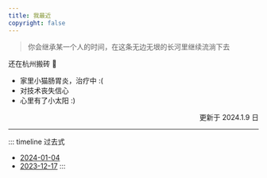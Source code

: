 ```yaml
---
title: 我最近
copyright: false
---
```


> 你会继承某一个人的时间，在这条无边无垠的长河里继续流淌下去

还在杭州搬砖 🧱

- 家里小猫肠胃炎，治疗中 :(
- 对技术丧失信心
- 心里有了小太阳 :)


<div style="display: flex;justify-content: end;">
  更新于 2024.1.9 日
</div>


<hr />


::: timeline
过去式
- [2024-01-04](now/past/2024-01-04)
- [2023-12-17](now/past/2023-12-17)
  :::